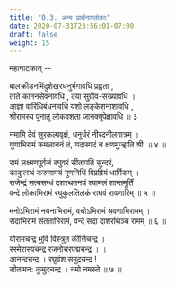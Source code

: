```yaml
---
title: "0.3. अन्य प्रार्थनाश्लोकाः"
date: 2020-07-31T23:56:01-07:00
draft: false
weight: 15
---
```



महानाटकात् -- 

<div class="shloka">

बालक्रीडनमिंदुशेखरधनुर्भगावधि प्रह्वता , <br/> 
ताते काननसेवनावधि , दया सुग्रीव-सख्यावधि । <br/>
आज्ञा वारिधिबंधनावधि यशो लङ्केशनाशावधि , <br/>
श्रीरामस्य पुनातु लोकवशता जानक्युपेक्षावधि ॥ ३ <br/>

नमामि देवं सुरकल्पवृक्षं, धनुर्धरं नीरदनीलगात्रम् । <br/>
गुणाभिरामं कमलाननं तं, यदास्पदं न क्षणमुज्झति श्रीः ॥ ४ ॥ <br/>

रामं लक्ष्मणपूर्वजं रघुवरं सीतापतिं सुन्दरं, <br/>
काकुत्स्थं करुणामयं गुणनिधिं विप्रप्रियं धार्मिकम् । <br/>
राजेन्द्रं सत्यसन्धं दशरथतनयं श्यामलं शान्तमूर्तिं <br/>
वन्दे लोकाभिरामं रघुकुलतिलकं राघवं रावणारिम् ॥ ५ ॥ <br/>

मनोऽभिरामं नयनाभिरामं, वचोऽभिरामं श्रवणाभिरामम् । <br/>
सदाभिरामं संतताभिरामं, वन्दे सदा दाशरथिञ्च रामम् ॥ ६ ॥ <br/>


योरामचन्द्र भुवि विस्त्रुत  कीर्त्तिचन्द्र । <br/>
स्स्मेरास्यचन्द्र रजनोचरपद्मचन्द्र । । <br/>
आनन्दचन्द्र । रघुवंश समुद्रचन्द्र ! <br/>
सीतामन: कुमुदचन्द्र । नमो नमस्ते ॥ ७ ॥

</div>
